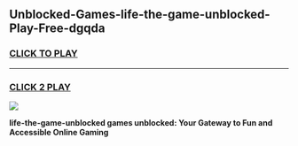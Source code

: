 
## Unblocked-Games-life-the-game-unblocked-Play-Free-dgqda
<h3>
<a href="https://premium76.site?title=life-the-game-unblocked&ref=19M">CLICK TO PLAY</a></h3>
<hr>

<h3>
<a href="https://premium76.site?title=life-the-game-unblocked&ref=19M">CLICK 2 PLAY</a>
  
</h3>

<a href="https://premium76.site?title=life-the-game-unblocked&ref=19M"><img src="https://clearcache.store/games.png"></a>


**life-the-game-unblocked games unblocked: Your Gateway to Fun and Accessible Online Gaming**
